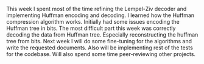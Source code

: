 This week I spent most of the time refining the Lempel-Ziv decoder and implementing Huffman encoding and decoding.
I learned how the Huffman compression algorithm works.
Initially had some issues encoding the Huffman tree in bits.
The most difficult part this week was correctly decoding the data from Huffman tree.
Especially reconstructing the huffman tree from bits.
Next week I will do some fine-tuning for the algorithms and write the requested documents.
Also will be implementing rest of the tests for the codebase.
Will also spend some time peer-reviewing other projects.
